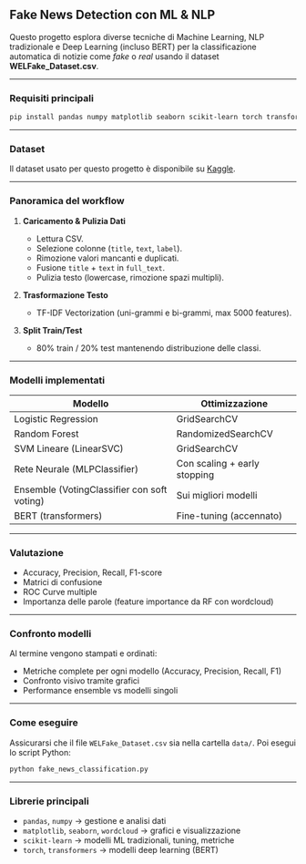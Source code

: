 ## Fake News Detection con ML & NLP

Questo progetto esplora diverse tecniche di Machine Learning, NLP tradizionale e Deep Learning (incluso BERT) per la classificazione automatica di notizie come *fake* o *real* usando il dataset **WELFake\_Dataset.csv**.

---

### Requisiti principali

```bash
pip install pandas numpy matplotlib seaborn scikit-learn torch transformers wordcloud
```

---

### Dataset
Il dataset usato per questo progetto è disponibile su [Kaggle](https://www.kaggle.com/datasets/saurabhshahane/fake-news-classification).


---

### Panoramica del workflow

1. **Caricamento & Pulizia Dati**

   * Lettura CSV.
   * Selezione colonne (`title`, `text`, `label`).
   * Rimozione valori mancanti e duplicati.
   * Fusione `title` + `text` in `full_text`.
   * Pulizia testo (lowercase, rimozione spazi multipli).

2. **Trasformazione Testo**

   * TF-IDF Vectorization (uni-grammi e bi-grammi, max 5000 features).

3. **Split Train/Test**

   * 80% train / 20% test mantenendo distribuzione delle classi.

---

### Modelli implementati

| Modello                                     | Ottimizzazione               |
| ------------------------------------------- | ---------------------------- |
| Logistic Regression                         | GridSearchCV                 |
| Random Forest                               | RandomizedSearchCV           |
| SVM Lineare (LinearSVC)                     | GridSearchCV                 |
| Rete Neurale (MLPClassifier)                | Con scaling + early stopping |
| Ensemble (VotingClassifier con soft voting) | Sui migliori modelli         |
| BERT (transformers)                         | Fine-tuning (accennato)      |

---

### Valutazione

* Accuracy, Precision, Recall, F1-score
* Matrici di confusione
* ROC Curve multiple
* Importanza delle parole (feature importance da RF con wordcloud)

---

### Confronto modelli

Al termine vengono stampati e ordinati:

* Metriche complete per ogni modello (Accuracy, Precision, Recall, F1)
* Confronto visivo tramite grafici
* Performance ensemble vs modelli singoli

---

### Come eseguire

Assicurarsi che il file `WELFake_Dataset.csv` sia nella cartella `data/`.
Poi esegui lo script Python:

```bash
python fake_news_classification.py
```

---

### Librerie principali

* `pandas`, `numpy` → gestione e analisi dati
* `matplotlib`, `seaborn`, `wordcloud` → grafici e visualizzazione
* `scikit-learn` → modelli ML tradizionali, tuning, metriche
* `torch`, `transformers` → modelli deep learning (BERT)
